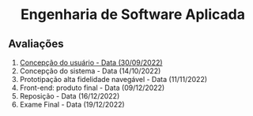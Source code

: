 <h1 align="center">
  Engenharia de Software Aplicada
</h1>


## Avaliações
1. [Concepção do usuário - Data (30/09/2022)](https://github.com/Gabriellp27/ESA2022.1-ESAUDE/tree/main/Material/Concep%C3%A7%C3%A3o%20do%20usuario)
2. Concepção do sistema - Data (14/10/2022)
3. Prototipação alta fidelidade navegável - Data (11/11/2022)
4. Front-end: produto final - Data (09/12/2022)
5. Reposição - Data (16/12/2022)
6. Exame Final - Data (19/12/2022)

